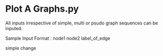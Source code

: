 #  Plot A Graphs.py
All inputs irrespective of simple, multi or psudo graph sequences can be inputed.

Sample Input Format : node1 node2 label_of_edge 

simple change
 
